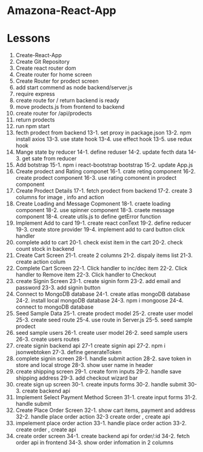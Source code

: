 # Amazona-React-App

# Lessons

1. Create-React-App
2. Create Git Repository
3. Create react router dom
4. Create router for home screen
5. Create Router for prodect screen
6. add start commend as node backend/server.js
7. require express
8. create route for / return backend is ready
9. move prodects.js from frontend to backend
10. create router for /api/prodects
11. return prodects
12. run npm start
13. fecth prodect from backend
    13-1. set proxy in package.json
    13-2. npm install axios
    13-3. use state hook
    13-4. use effect hook
    13-5. use redux hook
14. Mange state by reducer
    14-1. define reduser
    14-2. update fecth data
    14-3. get sate from reducer
15. Add botstrap
    15-1. npm i react-bootstrap bootstrap
    15-2. update App.js
16. Create prodect and Rating componet
    16-1. crate reting component
    16-2. create prodect component
    16-3. use rating comonent in prodect component
17. Create Prodect Details
    17-1. fetch prodect from backend
    17-2. create 3 columns for image , info and action
18. Create Loading and Message Copmonent
    18-1. craete loading component
    18-2. use spinner component
    18-3. craete message component
    18-4. create utils.js to define getError function
19. Implement Add to card
    19-1. create react conText
    19-2. define reducer
    19-3. create store provider
    19-4. implement add to card button click handler
20. complete add to cart
    20-1. check exist item in the cart
    20-2. check count stock in backend
21. Create Cart Screen
    21-1. create 2 columns
    21-2. dispaly items list
    21-3. create action colum
22. Complete Cart Screen
    22-1. Click handler to inc/dec item
    22-2. Click handler to Remove item
    22-3. Click handler to Checkout
23. create Signin Screen
    23-1. create signin form
    23-2. add email and password
    23-3. add signin button
24. Connect to MongoDB database
    24-1. create atlas mongoDB database
    24-2. install local mongoDB database
    24-3. npm i mongoose
    24-4. connect to mongoDB database
25. Seed Sample Data
    25-1. create prodect model
    25-2. create user model
    25-3. create seed route
    25-4. use route in Server.js
    25-5. seed sample prodect
26. seed sample users
    26-1. create user model
    26-2. seed sample users
    26-3. create users routes
27. create signin backend api
    27-1 create signin api
    27-2. npm i jsonwebtoken
    27-3. define generateToken
28. complete signin screen
    28-1. handle submit action
    28-2. save token in store and local stroge
    28-3. show user name in header
29. create shipping screen
    29-1. create form inputs
    29-2. handle save shipping address
    29-3. add checkout wizard bar
30. create sign up screen
    30-1. create inputs forms
    30-2. handle submit
    30-3. create backend api
31. Implement Select Payment Method Screen
    31-1. create input forms
    31-2. handle submit
32. Create Place Order Screen
    32-1. show cart items, payment and address
    32-2. handle place order action
    32-3 create order , create api
33. impelement place order action
    33-1. handle place order action
    33-2. create order , create api
34. create order screen
    34-1. create backend api for order/:id
    34-2. fetch order api in frontend
    34-3. show order infomation in 2 columns
